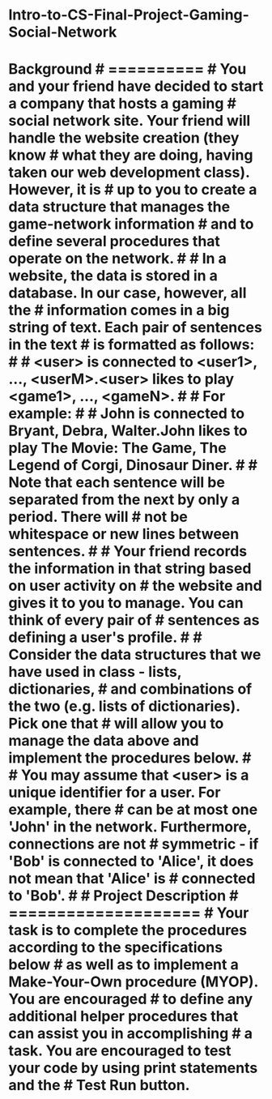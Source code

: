 # Intro-to-CS-Final-Project-Gaming-Social-Network
# Background # ========== # You and your friend have decided to start a company that hosts a gaming # social network site. Your friend will handle the website creation (they know  # what they are doing, having taken our web development class). However, it is  # up to you to create a data structure that manages the game-network information  # and to define several procedures that operate on the network.  # # In a website, the data is stored in a database. In our case, however, all the  # information comes in a big string of text. Each pair of sentences in the text  # is formatted as follows:  #  # &lt;user> is connected to &lt;user1>, ..., &lt;userM>.&lt;user> likes to play &lt;game1>, ..., &lt;gameN>. # # For example: #  # John is connected to Bryant, Debra, Walter.John likes to play The Movie: The Game, The Legend of Corgi, Dinosaur Diner. #  # Note that each sentence will be separated from the next by only a period. There will  # not be whitespace or new lines between sentences. #  # Your friend records the information in that string based on user activity on  # the website and gives it to you to manage. You can think of every pair of # sentences as defining a user's profile. # # Consider the data structures that we have used in class - lists, dictionaries, # and combinations of the two (e.g. lists of dictionaries). Pick one that # will allow you to manage the data above and implement the procedures below.  #  # You may assume that &lt;user> is a unique identifier for a user. For example, there # can be at most one 'John' in the network. Furthermore, connections are not  # symmetric - if 'Bob' is connected to 'Alice', it does not mean that 'Alice' is # connected to 'Bob'. # # Project Description # ==================== # Your task is to complete the procedures according to the specifications below # as well as to implement a Make-Your-Own procedure (MYOP). You are encouraged  # to define any additional helper procedures that can assist you in accomplishing  # a task. You are encouraged to test your code by using print statements and the  # Test Run button. 
